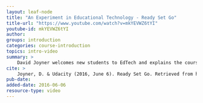 ```yaml
---
layout: leaf-node
title: "An Experiment in Educational Technology - Ready Set Go"
title-url: "https://www.youtube.com/watch?v=mkYEVWZ6tYI"
youtube-id: mkYEVWZ6tYI
author: 
groups: introduction
categories: course-introduction
topics: intro-video
summary: >
    David Joyner welcomes new students to EdTech and explains the course is also an experiment.
cite: >
    Joyner, D. & Udacity (2016, June 6). Ready Set Go. Retrieved from https://www.youtube.com/watch?v=mkYEVWZ6tYI
pub-date: 
added-date: 2016-06-06
resource-type: video
---
```

